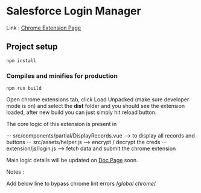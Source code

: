 # Salesforce Login Manager
Link : [Chrome Extension Page](https://chromewebstore.google.com/detail/salesforce-login-manager/beemdmmeeddbifmjlaiboldgnffddibd)

## Project setup
```
npm install
```

### Compiles and minifies for production
```
npm run build
```

Open chrome extensions tab, click Load Unpacked (make sure developer mode is on) and select the **dist** folder and you should see the extension loaded, after new build you can just simply hit reload button. 

The core logic of this extension is present in 

⋅⋅⋅ src/components/partial/DisplayRecords.vue --> to display all records and buttons
⋅⋅⋅ src/assets/helper.js --> encrypt / decrypt the creds
⋅⋅⋅ extension/js/login.js --> fetch data and submit the chrome extension

Main logic details will be updated on [Doc Page](https://rohitasare7.github.io/Chrome-Ext-Salesforce-Login-Manager/) soon.

Notes : 

Add below line to bypass chrome lint errors
/*global chrome*/
